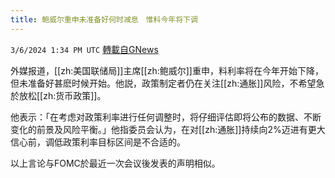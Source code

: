 ```yaml
---
title: 鲍威尔重申未准备好何时减息　惟料今年将下调
---
```

`3/6/2024 1:34 PM UTC` [轉載自GNews](https://gnews.org/articles/2370831)

外媒报道，[[zh:美国联储局]]主席[[zh:鲍威尔]]重申，料利率将在今年开始下降，但未准备好甚麽时候开始。他説，政策制定者仍在关注[[zh:通胀]]风险，不希望急於放松[[zh:货币政策]]。

他表示：「在考虑对政策利率进行任何调整时，将仔细评估即将公布的数据、不断变化的前景及风险平衡。」他指委员会认为，在对[[zh:通胀]]持续向2%迈进有更大信心前，调低政策利率目标区间是不合适的。

以上言论与FOMC於最近一次会议後发表的声明相似。

